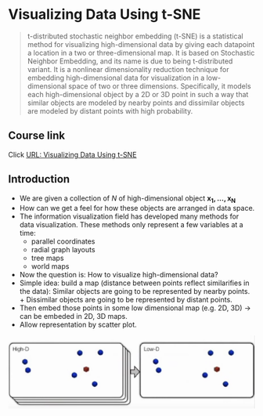 
# Visualizing Data Using t-SNE

> t-distributed stochastic neighbor embedding (t-SNE) is a statistical method for visualizing high-dimensional data by giving each datapoint a location in a two or three-dimensional map. It is based on Stochastic Neighbor Embedding, and its name is due to being t-distributed variant. It is a nonlinear dimensionality reduction technique for embedding high-dimensional data for visualization in a low-dimensional space of two or three dimensions. Specifically, it models each high-dimensional object by a 2D or 3D point in such a way that similar objects are modeled by nearby points and dissimilar objects are modeled by distant points with high probability.

## Course link
Click [URL: Visualizing Data Using t-SNE](https://www.youtube.com/watch?v=RJVL80Gg3lA)

## Introduction

* We are given a collection of $N$ of high-dimensional object $\boldsymbol{x_1, ..., x_N}$
* How can we get a feel for how these objects are arranged in data space.
* The information visualization field has developed many methods for data visualization. These methods only represent a few variables at a time:
  *  parallel coordinates
  *  radial graph layouts
  *  tree maps
  *  world maps
*  Now the question is: How to visualize high-dimensional data?
  *  Simple idea: build a map (distance between points reflect similarifies in the data): Similar objects are going to be represented by nearby points. + Dissimilar objects are going to be represented by distant points.
  *  Then embed those points in some low dimensional map (e.g. 2D, 3D) -> can be embeded in 2D, 3D maps.
  *  Allow representation by scatter plot.

![../images/tSNE-introduction-map.png](https://github.com/kaiChenUq/kaiChenUq.github.io/blob/master/images/tSNE-introduction-map.png)





